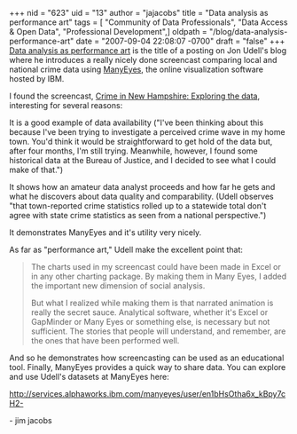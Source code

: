 +++
nid = "623"
uid = "13"
author = "jajacobs"
title = "Data analysis as performance art"
tags = [ "Community of Data Professionals", "Data Access & Open Data", "Professional Development",]
oldpath = "/blog/data-analysis-performance-art"
date = "2007-09-04 22:08:07 -0700"
draft = "false"
+++
[Data analysis as performance
art](http://blog.jonudell.net/2007/07/09/data-analysis-as-performance-art/)
is the title of a posting on Jon Udell\'s blog where he introduces a
really nicely done screencast comparing local and national crime data
using [ManyEyes](http://services.alphaworks.ibm.com/manyeyes/home), the
online visualization software hosted by IBM.

I found the screencast, [Crime in New Hampshire: Exploring the
data](http://s3.amazonaws.com/jon/screencast/NhCrime.html), interesting
for several reasons:

It is a good example of data availability (\"I've been thinking about
this because I've been trying to investigate a perceived crime wave in
my home town. You'd think it would be straightforward to get hold of the
data but, after four months, I'm still trying. Meanwhile, however, I
found some historical data at the Bureau of Justice, and I decided to
see what I could make of that.\")

It shows how an amateur data analyst proceeds and how far he gets and
what he discovers about data quality and comparability. (Udell observes
\"that town-reported crime statistics rolled up to a statewide total
don't agree with state crime statistics as seen from a national
perspective.\")

It demonstrates ManyEyes and it\'s utility very nicely.

As far as \"performance art,\" Udell make the excellent point that:

> The charts used in my screencast could have been made in Excel or in
> any other charting package. By making them in Many Eyes, I added the
> important new dimension of social analysis.
>
> But what I realized while making them is that narrated animation is
> really the secret sauce. Analytical software, whether it's Excel or
> GapMinder or Many Eyes or something else, is necessary but not
> sufficient. The stories that people will understand, and remember, are
> the ones that have been performed well.

And so he demonstrates how screencasting can be used as an educational
tool. Finally, ManyEyes provides a quick way to share data. You can
explore and use Udell\'s datasets at ManyEyes here:

<http://services.alphaworks.ibm.com/manyeyes/user/en1bHsOtha6x_kBpy7cH2->

\- jim jacobs
